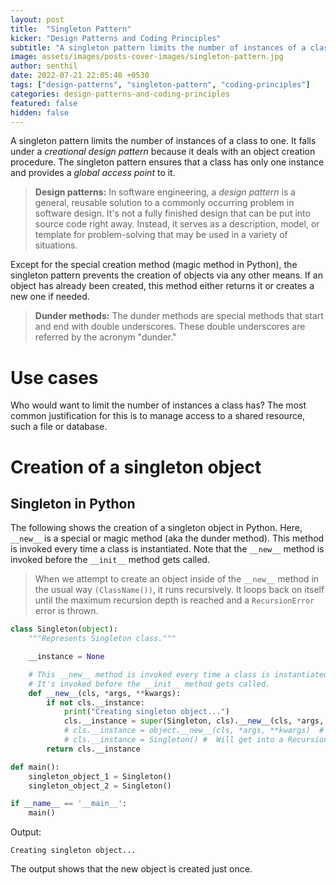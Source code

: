 ```yaml
---
layout: post
title:  "Singleton Pattern"
kicker: "Design Patterns and Coding Principles"
subtitle: "A singleton pattern limits the number of instances of a class to one."
image: assets/images/posts-cover-images/singleton-pattern.jpg
author: senthil
date: 2022-07-21 22:05:40 +0530
tags: ["design-patterns", "singleton-pattern", "coding-principles"]
categories: design-patterns-and-coding-principles
featured: false
hidden: false
---
```


A singleton pattern limits the number of instances of a class to one. It falls under a *creational design pattern* because it deals with an object creation procedure. The singleton pattern ensures that a class has only one instance and provides a *global access point* to it.

> **Design patterns:** In software engineering, a *design pattern* is a general, reusable solution to a commonly occurring problem in software design. It's not a fully finished design that can be put into source code right away. Instead, it serves as a description, model, or template for problem-solving that may be used in a variety of situations.

Except for the special creation method (magic method in Python), the singleton pattern prevents the creation of objects via any other means. If an object has already been created, this method either returns it or creates a new one if needed.

> **Dunder methods:** The dunder methods are special methods that start and end with double underscores. These double underscores are referred by the acronym "dunder."

# Use cases

Who would want to limit the number of instances a class has? The most common justification for this is to manage access to a shared resource, such a file or database.

# Creation of a singleton object

## Singleton in Python

The following shows the creation of a singleton object in Python. Here, `__new__` is a special or magic method (aka the dunder method). This method is invoked every time a class is instantiated. Note that the `__new__` method is invoked before the `__init__` method gets called.

> When we attempt to create an object inside of the `__new__` method in the usual way `(ClassName())`, it runs recursively. It loops back on itself until the maximum recursion depth is reached and a `RecursionError` error is thrown.

```python
class Singleton(object):
    """Represents Singleton class."""

    __instance = None

    # This __new__ method is invoked every time a class is instantiated.
    # It's invoked before the __init__ method gets called.
    def __new__(cls, *args, **kwargs):
        if not cls.__instance:
            print("Creating singleton object...")
            cls.__instance = super(Singleton, cls).__new__(cls, *args, **kwargs)
            # cls.__instance = object.__new__(cls, *args, **kwargs)  # Other way of creating an object
            # cls.__instance = Singleton() #  Will get into a RecursionError error
        return cls.__instance

def main():
    singleton_object_1 = Singleton()
    singleton_object_2 = Singleton()

if __name__ == '__main__':
    main()
```

Output:
```text
Creating singleton object...
```

The output shows that the new object is created just once.